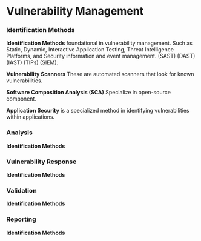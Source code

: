 # Vulnerability Management

### Identification Methods

<p><b>Identification Methods</b> foundational in vulnerability management. Such as Static, Dynamic, Interactive Application Testing, Threat Intelligence Platforms, and Security information and event management. (SAST) (DAST) (IAST) (TIPs) (SIEM).</p>

<p><b>Vulnerability Scanners</b> These are automated scanners that look for known vulnerabilities.</p>

<p><b>Software Composition Analysis (SCA)</b> Specialize in open-source component.</p>

<p><b>Application Security</b> is a specialized method in identifying vulnerabilities within applications.</p>

<p><b></b></p>

### Analysis

<p><b>Identification Methods</b></p>

### Vulnerability Response

<p><b>Identification Methods</b></p>

### Validation

<p><b>Identification Methods</b></p>

### Reporting

<p><b>Identification Methods</b></p>
